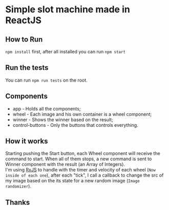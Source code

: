 # Simple slot machine made in ReactJS

## How to Run
`npm install` first, after all installed you can run `npm start`

## Run the tests
You can run `npm run tests` on the root.

## Components
  - app - Holds all the components;  
  - wheel - Each image and his own container is a wheel component;  
  - winner - Shows the winner based on the result;  
  - control-buttons - Only the buttons that controls everything.  
  

## How it works
Starting pushing the Start button, each Wheel component will receive the command to start.
When all of them stops, a new command is sent to Winner component with the result (an Array of Integers).  
I'm using [RxJS](http://reactivex.io/) to handle with the timer and velocity of each wheel (`Now inside of each one`), after each "tick", I call a callback to change the src of my image based on the its state for a new random image (`Image randomizer`).  

## Thanks
